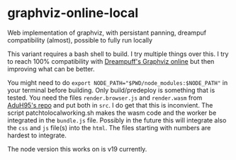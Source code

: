 #  graphviz-online-local

 Web implementation of graphviz, with persistant panning, dreampuf compatibility (almost), possible to fully run locally

 This variant requires a bash shell to build. I try multiple things over this. I try to reach 100% compatibility with [Dreampuff's Graphviz online](https://dreampuf.github.io/GraphvizOnline/) but then improving what can be better.

You might need to do `export NODE_PATH="$PWD/node_modules:$NODE_PATH"` in your terminal before building. Only build/predeploy is something that is tested.
You need the files `render.browser.js` and `render.wasm` from [AduH95's repo](https://github.com/aduh95/viz.js/) and put both in `src`. I do get that this is inconvient.
The script patchtolocalworking.sh makes the wasm code and the worker be integrated in the `bundle.js` file. Possibly in the future this will integrate also the `css` and `js` file(s) into the `html`. The files starting with numbers are hardest to integrate.

The node version this works on is v19 currently.